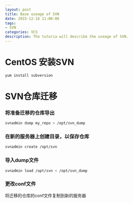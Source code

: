 ```yaml
---
layout: post
title: Base useage of SVN
date: 2015-12-16 11:00:00
tags:
- SVN
categories: VCS
description: The tutoria will describe the useage of SVN.
---
```



# CentOS 安装SVN
```bash
yum install subversion
```


# SVN仓库迁移
### 将准备迁移的仓库导出
```bash
svnadmin dump my_repo > /opt/svn_dump
```
### 在新的服务器上创建目录，以保存仓库
```bash
svnadmin create /opt/svn
```
### 导入dump文件
```bash
svnadmin load /opt/svn < /opt/svn_dump
```
### 更改conf文件    
将迁移的仓库的conf文件复制到新的服务器
